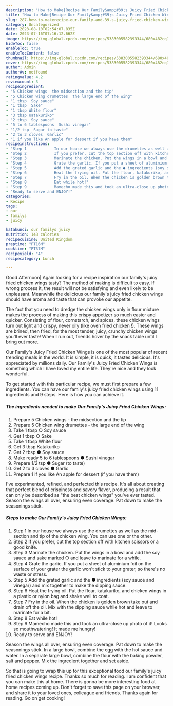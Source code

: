 ```yaml
---
description: "How to Make|Recipe Our Family&amp;#39;s Juicy Fried Chicken Wings {That is Special"
title: "How to Make|Recipe Our Family&amp;#39;s Juicy Fried Chicken Wings {That is Special"
slug: 287-how-to-makerecipe-our-family-and-39-s-juicy-fried-chicken-wings-that-is-special
category: Uncategorized
date: 2023-08-10T02:54:07.835Z
date: 2023-07-16T07:16:12.662Z
image: https://img-global.cpcdn.com/recipes/5383005582393344/680x482cq70/our-familys-juicy-fried-chicken-wings-recipe-main-photo.jpg
hideToc: false
enableToc: true
enableTocContent: false
thumbnail: https://img-global.cpcdn.com/recipes/5383005582393344/680x482cq70/our-familys-juicy-fried-chicken-wings-recipe-main-photo.jpg
cover: https://img-global.cpcdn.com/recipes/5383005582393344/680x482cq70/our-familys-juicy-fried-chicken-wings-recipe-main-photo.jpg
author: Admin
authorAv: notfound
ratingvalue: 4.2
reviewcount: 3
recipeingredient:
- "5 Chicken wings  the midsection and the tip"
- "5 Chicken wing drumettes  the large end of the wing"
- "1 tbsp  Soy sauce"
- "1 tbsp  Sake"
- "1 tbsp White flour"
- "3 tbsp Katakuriko"
- "2 tbsp  Soy sauce"
- "5 to 6 tablespoons  Sushi vinegar"
- "1/2 tsp  Sugar to taste"
- "2 to 3 cloves  Garlic"
- "1 if you like An apple for dessert if you have them"
recipeinstructions:
- "Step 1            In our house we always use the drumettes as well as the mid-section and tip of the chicken wing. You can use one or the other."
- "Step 2            If you prefer, cut the top section off with kitchen scissors or a good knife."
- "Step 3            Marinate the chicken. Put the wings in a bowl and add the soy sauce and sake marked ○ and leave to marinate for a while."
- "Step 4            Grate the garlic. If you put a sheet of aluminium foil on the surface of your grater the garlic won&#39;t stick to your grater, so there&#39;s no waste or stress."
- "Step 5            Add the grated garlic and the ● ingredients (soy sauce and vinegar) and mix together to make the dipping sauce."
- "Step 6            Heat the frying oil. Put the flour, katakuriko, and chicken wings in a plastic or nylon bag and shake well to coat."
- "Step 7            Fry in the oil. When the chicken is golden brown take out and drain off the oil. Mix with the dipping sauce while hot and leave to marinate for a bit."
- "Step 8            Eat while hot!"
- "Step 9            Mamecho made this and took an ultra-close up photo of it! Looks so mouthwatering! It made me hungry!"
- "Ready to serve and ENJOY!"
categories:
- Recipe
tags:
- our
- familys
- juicy

katakunci: our familys juicy 
nutrition: 148 calories
recipecuisine: United Kingdom
preptime: "PT16M"
cooktime: "PT37M"
recipeyield: "4"
recipecategory: Lunch

---
```



Good Afternoon| Again looking for a recipe inspiration our family&#39;s juicy fried chicken wings tasty? The method of making is difficult to easy. If wrong process it, the result will not be satisfying and even likely to be unpleasant. Meanwhile the delicious our family&#39;s juicy fried chicken wings should have aroma and taste that can provoke our appetite.





The fact that you need to dredge the chicken wings only in flour mixture makes the process of making this crispy appetizer so much easier and quicker. Consisting of flour, cornstarch, and spices, these chicken wings turn out light and crispy, never oily (like oven fried chicken !). These wings are brined, then fried, for the most tender, juicy, crunchy chicken wings you&#39;ll ever taste! When I run out, friends hover by the snack table until I bring out more.

Our Family&#39;s Juicy Fried Chicken Wings is one of the most popular of recent trending meals in the world. It is simple, it is quick, it tastes delicious. It's appreciated by millions daily. Our Family&#39;s Juicy Fried Chicken Wings is something which I have loved my entire life. They're nice and they look wonderful.


To get started with this particular recipe, we must first prepare a few ingredients. You can have our family&#39;s juicy fried chicken wings using 11 ingredients and 9 steps. Here is how you can achieve it.

<!--inarticleads1-->

##### The ingredients needed to make Our Family&#39;s Juicy Fried Chicken Wings:

1. Prepare 5 Chicken wings - the midsection and the tip
1. Prepare 5 Chicken wing drumettes - the large end of the wing
1. Take 1 tbsp ○ Soy sauce
1. Get 1 tbsp ○ Sake
1. Take 1 tbsp White flour
1. Get 3 tbsp Katakuriko
1. Get 2 tbsp ● Soy sauce
1. Make ready 5 to 6 tablespoons ● Sushi vinegar
1. Prepare 1/2 tsp ● Sugar (to taste)
1. Get 2 to 3 cloves ● Garlic
1. Prepare 1 if you like An apple for dessert (if you have them)


I&#39;ve experimented, refined, and perfected this recipe. It&#39;s all about creating that perfect blend of crispiness and savory flavor, producing a result that can only be described as &#34;the best chicken wings&#34; you&#39;ve ever tasted. Season the wings all over, ensuring even coverage. Pat down to make the seasonings stick. 

<!--inarticleads2-->

##### Steps to make Our Family&#39;s Juicy Fried Chicken Wings:

1. Step 1            In our house we always use the drumettes as well as the mid-section and tip of the chicken wing. You can use one or the other.
1. Step 2            If you prefer, cut the top section off with kitchen scissors or a good knife.
1. Step 3            Marinate the chicken. Put the wings in a bowl and add the soy sauce and sake marked ○ and leave to marinate for a while.
1. Step 4            Grate the garlic. If you put a sheet of aluminium foil on the surface of your grater the garlic won&#39;t stick to your grater, so there&#39;s no waste or stress.
1. Step 5            Add the grated garlic and the ● ingredients (soy sauce and vinegar) and mix together to make the dipping sauce.
1. Step 6            Heat the frying oil. Put the flour, katakuriko, and chicken wings in a plastic or nylon bag and shake well to coat.
1. Step 7            Fry in the oil. When the chicken is golden brown take out and drain off the oil. Mix with the dipping sauce while hot and leave to marinate for a bit.
1. Step 8            Eat while hot!
1. Step 9            Mamecho made this and took an ultra-close up photo of it! Looks so mouthwatering! It made me hungry!
1. Ready to serve and ENJOY!

Season the wings all over, ensuring even coverage. Pat down to make the seasonings stick. In a large bowl, combine the egg with the hot sauce and water. In a separate large bowl, combine the flour with the baking powder, salt and pepper. Mix the ingredient together and set aside. 

So that is going to wrap this up for this exceptional food our family&#39;s juicy fried chicken wings recipe. Thanks so much for reading. I am confident that you can make this at home. There is gonna be more interesting food at home recipes coming up. Don't forget to save this page on your browser, and share it to your loved ones, colleague and friends. Thanks again for reading. Go on get cooking!

